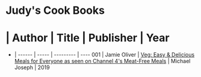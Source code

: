 # Judy's Cook Books

# | Author | Title | Publisher | Year
- | ------ | ----- | --------- | ----
001 | Jamie Oliver | [Veg: Easy & Delicious Meals for Everyone as seen on Channel 4's Meat-Free Meals](https://www.amazon.co.uk/Veg-Easy-Delicious-Meals-Everyone/dp/0718187768/) | Michael Joseph | 2019
